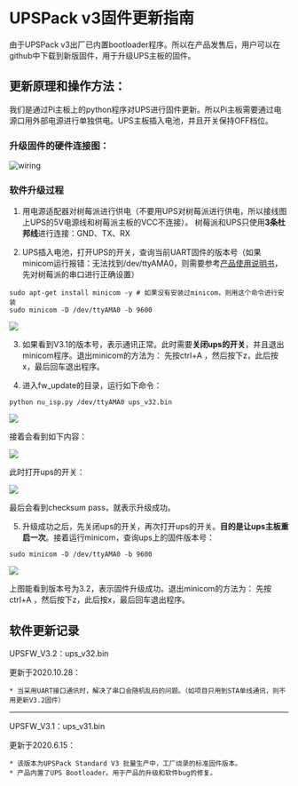 # UPSPack v3固件更新指南

由于UPSPack v3出厂已内置bootloader程序。所以在产品发售后，用户可以在github中下载到新版固件，用于升级UPS主板的固件。



## 更新原理和操作方法：

我们是通过Pi主板上的python程序对UPS进行固件更新。所以Pi主板需要通过电源口用外部电源进行单独供电。UPS主板插入电池，并且开关保持OFF档位。



### 升级固件的硬件连接图：

![wiring](https://cdn.jsdelivr.net/gh/rcdrones/UPSPACK_V3/image/wiring.jpg)



### 软件升级过程

1. 用电源适配器对树莓派进行供电（不要用UPS对树莓派进行供电，所以接线图上UPS的5V电源线和树莓派主板的VCC不连接）。 树莓派和UPS只使用**3条杜邦线**进行连接：GND、TX、RX

2. UPS插入电池，打开UPS的开关，查询当前UART固件的版本号（如果minicom运行报错：无法找到/dev/ttyAMA0，则需要参考[产品使用说明书](./README.md)，先对树莓派的串口进行正确设置）

```
sudo apt-get install minicom -y # 如果没有安装过minicom，则用这个命令进行安装
sudo minicom -D /dev/ttyAMA0 -b 9600
```

![](https://cdn.jsdelivr.net/gh/rcdrones/UPSPACK_V3/image/check_version.png)

3. 如果看到V3.1的版本号，表示通讯正常。此时需要**关闭ups的开关**，并且退出minicom程序。退出minicom的方法为： 先按ctrl+A ，然后按下z，此后按x，最后回车退出程序。

4. 进入fw_update的目录，运行如下命令：

```
python nu_isp.py /dev/ttyAMA0 ups_v32.bin
```

![](https://cdn.jsdelivr.net/gh/rcdrones/UPSPACK_V3/image/update_cmd.png)

接着会看到如下内容：

![](https://cdn.jsdelivr.net/gh/rcdrones/UPSPACK_V3/image/update1.png)

此时打开ups的开关：

![](https://cdn.jsdelivr.net/gh/rcdrones/UPSPACK_V3/image/update_finish.png)

最后会看到checksum pass，就表示升级成功。

5. 升级成功之后，先关闭ups的开关，再次打开ups的开关。**目的是让ups主板重启一次**。接着运行minicom，查询ups上的固件版本号：

```
sudo minicom -D /dev/ttyAMA0 -b 9600
```

![](https://cdn.jsdelivr.net/gh/rcdrones/UPSPACK_V3/image/check_version_finish.png)

上图能看到版本号为3.2，表示固件升级成功。退出minicom的方法为： 先按ctrl+A ，然后按下z，此后按x，最后回车退出程序。





## 软件更新记录



UPSFW_V3.2：ups_v32.bin

更新于2020.10.28：

	* 当采用UART接口通讯时，解决了串口会随机乱码的问题。（如项目只用到STA单线通讯，则不用更新V3.2固件） 

------------------

UPSFW_V3.1：ups_v31.bin

更新于2020.6.15：

    * 该版本为UPSPack Standard V3 批量生产中，工厂烧录的标准固件版本。
    * 产品内置了UPS Bootloader。用于产品的升级和软件bug的修复。





